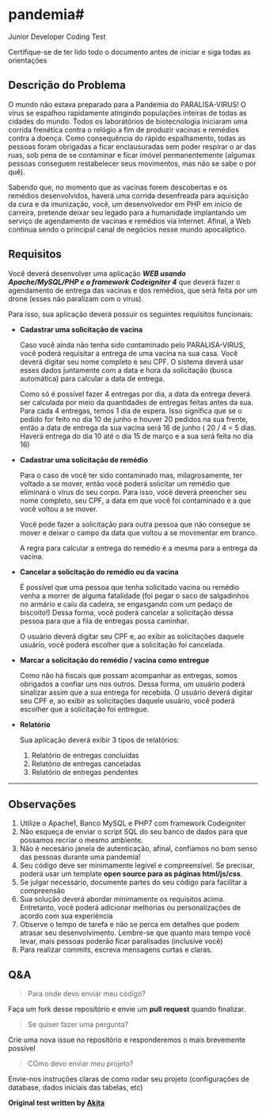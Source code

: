 # pandemia# 
Junior Developer Coding Test

Certifique-se de ter lido todo o documento antes de iniciar e siga todas as orientações

## Descrição do Problema

O mundo não estava preparado para a Pandemia do PARALISA-VIRUS! O vírus se espalhou rapidamente atingindo populações inteiras de todas as cidades do mundo. Todos os laboratórios de biotecnologia iniciaram uma corrida frenética contra o relógio a fim de produzir vacinas e remédios contra a doença. Como consequência do rápido espalhamento, todas as pessoas foram obrigadas a ficar enclausuradas sem poder respirar o ar das ruas, sob pena de se contaminar e ficar imóvel permanentemente (algumas pessoas conseguem restabelecer seus movimentos, mas não se sabe o por quê). 

Sabendo que, no momento que as vacinas forem descobertas e os remédios desenvolvidos, haverá uma corrida desenfreada para aquisição da cura e da imunização, você, um desenvolvedor em PHP em início de carreira, pretende deixar seu legado para a humanidade implantando um serviço de agendamento de vacinas e remédios via internet. Afinal, a Web continua sendo o principal canal de negócios nesse mundo apocalíptico. 


## Requisitos

Você deverá desenvolver uma aplicação ***WEB usando Apache/MySQL/PHP e o framework Codeigniter 4*** que deverá fazer o agendamento de entrega das vacinas e dos remédios, que será feita por um drone (esses não paralizam com o vírus).

Para isso, sua aplicação deverá possuir os seguintes requisitos funcionais:

- **Cadastrar uma solicitação de vacina**

  Caso você ainda não tenha sido contaminado pelo PARALISA-VIRUS, você poderá requisitar a entrega de uma vacina na sua casa. Você deverá digitar seu nome completo e seu CPF. O sistema deverá usar esses dados juntamente com a data e hora da solicitação (busca automática) para calcular a data de entrega. 

  Como só é possível fazer 4 entregas por dia, a data da entrega deverá ser calculada por meio da quantidades de entregas feitas antes da sua. Para cada 4 entregas, temos 1 dia de espera. Isso significa que se o pedido for feito no dia 10 de junho e houver 20 pedidos na sua frente, então a data de entrega da sua vacina será 16 de junho ( 20 / 4 = 5 dias. Haverá entrega do dia 10 até o dia 15 de março e a sua será feita no dia 16)

- **Cadastrar uma solicitação de remédio**

  Para o caso de você ter sido contaminado mas, milagrosamente, ter voltado a se mover, então você poderá solicitar um remédio que eliminará o vírus do seu corpo. Para isso, você deverá preencher seu nome completo, seu CPF, a data em que você foi contaminado e a que você voltou a se mover. 

  Você pode fazer a solicitação para outra pessoa que não consegue se mover e deixar o campo da data que voltou a se movimentar em branco. 

  A regra para calcular a entrega do remédio é a mesma para a entrega da vacina.

- **Cancelar a solicitação do remédio ou da vacina**

  É possível que uma pessoa que tenha solicitado vacina ou remédio venha a morrer de alguma fatalidade (foi pegar o saco de salgadinhos no armário e caiu da cadeira, se engasgando com um pedaço de biscoito!) Dessa forma, você poderá cancelar a solicitação dessa pessoa para que a fila de entregas possa caminhar.

  O usuário deverá digitar seu CPF e, ao exibir as solicitações daquele usuário, você poderá escolher que a solicitação foi cancelada.

- **Marcar a solicitação do remédio / vacina como entregue**

  Como não há fiscais que possam acompanhar as entregas, somos obrigados a confiar uns nos outros. Dessa forma, um usuário poderá sinalizar assim que a sua entrega for recebida. O usuário deverá digitar seu CPF e, ao exibir as solicitações daquele usuário, você poderá escolher que a solicitação foi entregue.

- **Relatório**

  Sua aplicação deverá exibir 3 tipos de relatórios:

    1. Relatório de entregas concluídas
    1. Relatório de entregas canceladas
    3. Relatório de entregas pendentes

---------------------------------------

## Observações

1. Utilize o Apache1, Banco MySQL e PHP7 com framework Codeigniter
2. Não esqueça de enviar o script SQL do seu banco de dados para que possamos recriar o mesmo ambiente.
3. Não é necesário janela de autenticação, afinal, confiamos no bom senso das pessoas durante uma pandemia!
4. Seu código deve ser minimamente legível e compreensível. Se precisar, poderá usar um template **open source para as páginas html/js/css**.
5. Se julgar necessário, documente partes do seu código para facilitar a compreensão
6. Sua solução deverá abordar minimamente os requisitos acima. Entretanto, você poderá adicionar melhorias ou personalizações de acordo com sua experiência
7. Observe o tempo de tarefa e não se perca em detalhes que podem atrasar seu desenvolvimento. Lembre-se que quanto mais tempo você levar, mais pessoas poderão ficar paralisadas (inclusive você) 
8. Para realizar commits, escreva mensagens curtas e claras.

## Q&A

> Para onde devo enviar meu código?

Faça um fork desse repositório e envie um **pull request** quando finalizar.

> Se quiser fazer uma pergunta?

Crie uma nova issue no repositório e responderemos o mais brevemente possível

> COmo devo enviar meu projeto?

Envie-nos instruções claras de como rodar seu projeto (configurações de database, dados iniciais das tabelas, etc)  

**Original test written by [Akita](https://t.co/W47ODZTOAc)**
